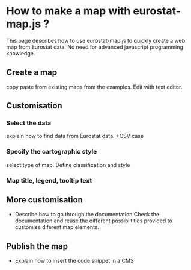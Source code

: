 # How to make a map with eurostat-map.js ?

This page describes how to use eurostat-map.js to quickly create a web map from Eurostat data. No need for advanced javascript programming knowledge.

## Create a map

<TODO> copy paste from existing maps from the examples. Edit with text editor.

## Customisation

### Select the data

<TODO> explain how to find data from Eurostat data. +CSV case

### Specify the cartographic style

<TODO> select type of map. Define classification and style

### Map title, legend, tooltip text


## More customisation

- Describe how to go through the documentation
Check the documentation and reuse the different possiblitities provided to customise diferent map elements.

## Publish the map
- Explain how to insert the code snippet in a CMS

